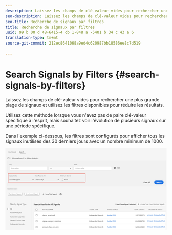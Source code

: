 ```yaml
---
description: Laissez les champs de clé-valeur vides pour rechercher une plus grande plage de signaux et utilisez les filtres disponibles pour réduire les résultats.
seo-description: Laissez les champs de clé-valeur vides pour rechercher une plus grande plage de signaux et utilisez les filtres disponibles pour réduire les résultats.
seo-title: Recherche de signaux par filtres
title: Recherche de signaux par filtres
uuid: 99 b 00 d 48-6415-4 cb 1-848 a -5401 b 34 c 43 a 6
translation-type: tm+mt
source-git-commit: 212ec8641068a9ed4c620987bb18586ee8c7d519

---
```



# Search Signals by Filters {#search-signals-by-filters}

Laissez les champs de clé-valeur vides pour rechercher une plus grande plage de signaux et utilisez les filtres disponibles pour réduire les résultats.

Utilisez cette méthode lorsque vous n&#39;avez pas de paire clé-valeur spécifique à l&#39;esprit, mais souhaitez voir l&#39;évolution de plusieurs signaux sur une période spécifique.

Dans l&#39;exemple ci-dessous, les filtres sont configurés pour afficher tous les signaux inutilisés des 30 derniers jours avec un nombre minimum de 1000.

![](assets/signals-search-filters.png)